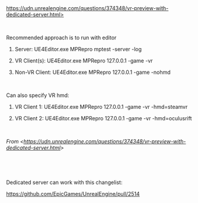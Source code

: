  

https://udn.unrealengine.com/questions/374348/vr-preview-with-dedicated-server.html>

 

Recommended approach is to run with editor

1.  Server: UE4Editor.exe MPRepro mptest -server -log

2. VR Client(s): UE4Editor.exe MPRepro 127.0.0.1 -game -vr

3. Non-VR Client: UE4Editor.exe MPRepro 127.0.0.1 -game -nohmd

 

Can also specify VR hmd:

1.  VR Client 1: UE4Editor.exe MPRepro 127.0.0.1 -game -vr -hmd=steamvr

2.  VR Client 2: UE4Editor.exe MPRepro 127.0.0.1 -game -vr -hmd=oculusrift

 

*From &lt;<https://udn.unrealengine.com/questions/374348/vr-preview-with-dedicated-server.html>&gt;*

 

 

Dedicated server can work with this changelist:

<https://github.com/EpicGames/UnrealEngine/pull/2514>

